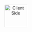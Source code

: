 <p align="center">
    <img src="./assets/img/Headers/Client_Side.svg" height="75px" alt="Client Side"  title="Client Side">
</p>
<br />
